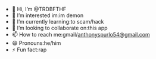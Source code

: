 - 👋 Hi, I’m @TRDBFTHF
- 👀 I’m interested im:im demon
- 🌱 I’m currently learning:to scam/hack
- 💞️ I’m looking to collaborate on:this app
- 📫 How to reach me:gmail/anthonyspurlo54@gmail.com
- 😄 Pronouns:he/him
- ⚡ Fun fact:rap

<!---
TRDBFTHF/TRDBFTHF is a ✨ special ✨ repository because its `README.md` (this file) appears on your GitHub profile.
You can click the Preview link to take a look at your changes.
--->
